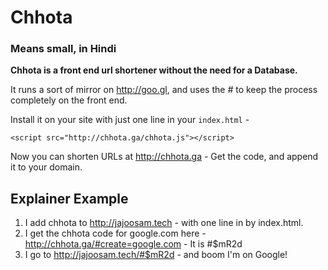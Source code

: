 # Chhota
### Means small, in Hindi

**Chhota is a front end url shortener without the need for a Database.**

It runs a sort of mirror on http://goo.gl, and uses the *#* to keep the process completely on the front end.

Install it on your site with just one line in your `index.html` - 

`<script src="http://chhota.ga/chhota.js"></script>`

Now you can shorten URLs at http://chhota.ga - Get the code, and append it to your domain.

## Explainer Example

1. I add chhota to http://jajoosam.tech - with one line in by index.html.
2. I get the chhota code for google.com here - http://chhota.ga/#create=google.com - It is #$mR2d
3. I go to http://jajoosam.tech/#$mR2d - and boom I'm on Google!
